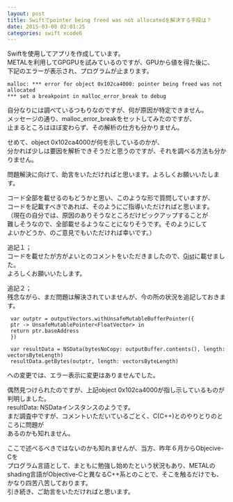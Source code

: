 ```yaml
---
layout: post
title: Swiftでpointer being freed was not allocatedを解決する手段は？
date: 2015-03-08 02:01:25
categories: swift xcode6
---
```

<!-- {% raw %} -->
<p>Swiftを使用してアプリを作成しています。<br>
METALを利用してGPGPUを試みているのですが、GPUから値を得た後に、<br>
下記のエラーが表示され、プログラムが止まります。</p>

<pre><code>malloc: *** error for object 0x102ca4000: pointer being freed was not allocated
*** set a breakpoint in malloc_error_break to debug
</code></pre>

<p>自分なりには調べているつもりなのですが、何が原因が特定できません。<br>
メッセージの通り、malloc_error_breakをセットしてみたのですが、<br>
止まるところはほぼ変わらず、その解析の仕方も分かりません。</p>

<p>せめて、object 0x102ca4000が何を示しているのかが、<br>
分かれば少しは要因を解析できそうだと思うのですが、それを調べる方法も分かりません。</p>

<p>問題解決に向けて、助言をいただければと思います。よろしくお願いいたします。</p>

<p>コード全部を載せるのもどうかと思い、このような形で質問していますが、<br>
コードを記載すべきであれば、そのようにご指導いただければと思います。<br>
（現在の自分では、原因のありそうなところだけピックアップすることが<br>
難しそうなので、全部載せるようなことになりそうです。そのようにして<br>
よいかどうか、のご意見でもいただければ幸いです。）</p>

<p>追記１；<br>
コードを載せたが方がよいとのコメントをいただきましたので、<a href="https://gist.github.com/AppleDeveloper37/6c5d7ca7aa2223b5f57b" rel="nofollow">Gist</a>に載せました。<br>
よろしくお願いいたします。</p>

<p>追記２；<br>
残念ながら、まだ問題は解決されていませんが、今の所の状況を追記しておきます。</p>

<pre><code> var outptr = outputVectors.withUnsafeMutableBufferPointer({
 ptr -&gt; UnsafeMutablePointer&lt;FloatVector&gt; in
 return ptr.baseAddress
 })

 var resultData = NSData(bytesNoCopy: outputBuffer.contents(), length: vectorsByteLength)
 resultData.getBytes(outptr, length: vectorsByteLength)
</code></pre>

<p>への変更では、エラー表示に変更はありませんでした。</p>

<p>偶然見つけられたのですが、上記object 0x102ca4000が指し示しているものが判明しました。<br>
resultData: NSDataインスタンスのようです。<br>
まだ調査中ですが、コメントいただいているごとく、C(C++)とのやりとりのところに問題が<br>
あるのかも知れません。</p>

<p>ここで述べるべきではないのかも知れませんが、当方、昨年６月からObjecive-Cを<br>
プログラム言語として、まともに勉強し始めたという状況もあり、METALのshading言語がObjective-Cと異なるC++系とのことで、そこを触るだけでも、かなり四苦八苦しております。<br>
引き続き、ご助言をいただければと思います。</p>
<!-- {% endraw %} -->
